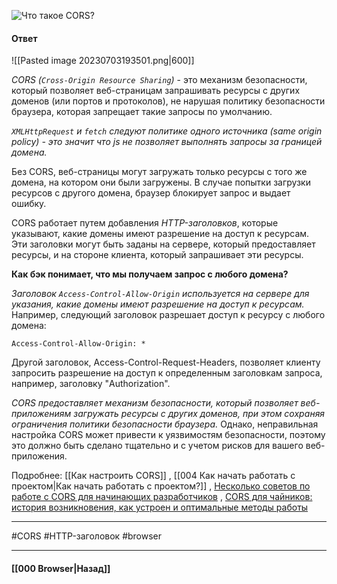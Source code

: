 ![Что такое CORS?](https://youtu.be/w-vUj0gHGgg?t=360)

#### Ответ

![[Pasted image 20230703193501.png|600]]

*CORS (`Cross-Origin Resource Sharing`)* - это механизм безопасности, который позволяет веб-страницам запрашивать ресурсы с других доменов (или портов и протоколов), не нарушая политику безопасности браузера, которая запрещает такие запросы по умолчанию.

*`XMLHttpRequest` и `fetch` следуют политике одного источника (same origin policy) - это значит что js не позволяет выполнять запросы за границей домена.*

Без CORS, веб-страницы могут загружать только ресурсы с того же домена, на котором они были загружены. В случае попытки загрузки ресурсов с другого домена, браузер блокирует запрос и выдает ошибку.

CORS работает путем добавления *HTTP-заголовков*, которые указывают, какие домены имеют разрешение на доступ к ресурсам. Эти заголовки могут быть заданы на сервере, который предоставляет ресурсы, и на стороне клиента, который запрашивает эти ресурсы.

**Как бэк понимает, что мы получаем запрос с любого домена?**

*Заголовок `Access-Control-Allow-Origin` используется на сервере для указания, какие домены имеют разрешение на доступ к ресурсам.* Например, следующий заголовок разрешает доступ к ресурсу с любого домена:

```http
Access-Control-Allow-Origin: *
```

Другой заголовок, Access-Control-Request-Headers, позволяет клиенту запросить разрешение на доступ к определенным заголовкам запроса, например, заголовку "Authorization".

*CORS предоставляет механизм безопасности, который позволяет веб-приложениям загружать ресурсы с других доменов, при этом сохраняя ограничения политики безопасности браузера.* Однако, неправильная настройка CORS может привести к уязвимостям безопасности, поэтому это должно быть сделано тщательно и с учетом рисков для вашего веб-приложения.

Подробнее: [[Как настроить CORS]] , [[004 Как начать работать с проектом|Как начать работать с проектом?]] , [Несколько советов по работе с CORS для начинающих разработчиков](https://habr.com/ru/companies/otus/articles/706908/) , [CORS для чайников: история возникновения, как устроен и оптимальные методы работы](https://habr.com/ru/companies/macloud/articles/553826/)

___
#CORS #HTTP-заголовок #browser

___

#### [[000 Browser|Назад]]